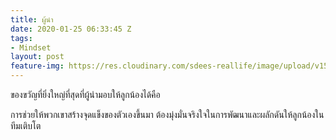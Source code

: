 ```yaml
---
title: ผู้นำ
date: 2020-01-25 06:33:45 Z
tags:
- Mindset
layout: post
feature-img: https://res.cloudinary.com/sdees-reallife/image/upload/v1555658919/sample_feature_img.png
---
```


ของขวัญที่ยิ่งใหญ่ที่สุดที่ผู้นำมอบให้ลูกน้องได้คือ

<i class="fa fa-child" style="color:plum"></i>

การช่วยให้พวกเขาสร้างจุดแข็งของตัวเองขึ้นมา ต้องมุ่งมั่นจริงใจในการพัฒนาและผลักดันให้ลูกน้องในทีมเติบโต
